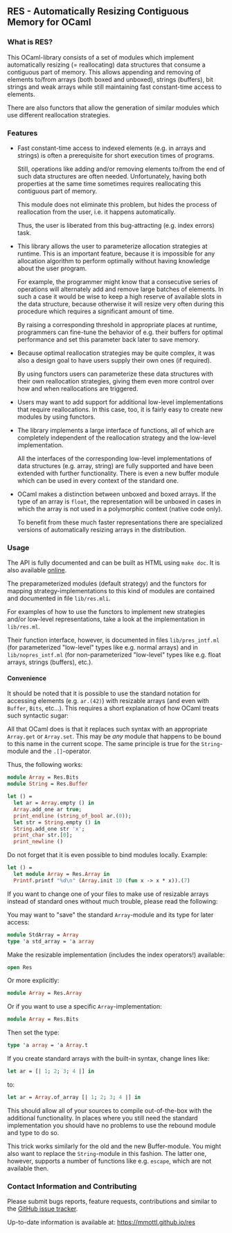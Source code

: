 ## RES - Automatically Resizing Contiguous Memory for OCaml

### What is RES?

This OCaml-library consists of a set of modules which implement automatically
resizing (= reallocating) data structures that consume a contiguous part
of memory.  This allows appending and removing of elements to/from arrays
(both boxed and unboxed), strings (buffers), bit strings and weak arrays
while still maintaining fast constant-time access to elements.

There are also functors that allow the generation of similar modules which
use different reallocation strategies.

### Features

  * Fast constant-time access to indexed elements (e.g. in arrays and
    strings) is often a prerequisite for short execution times of programs.

    Still, operations like adding and/or removing elements to/from the
    end of such data structures are often needed.  Unfortunately, having
    both properties at the same time sometimes requires reallocating this
    contiguous part of memory.

    This module does not eliminate this problem, but hides the process of
    reallocation from the user, i.e. it happens automatically.

    Thus, the user is liberated from this bug-attracting (e.g. index errors)
    task.

  * This library allows the user to parameterize allocation strategies at
    runtime.  This is an important feature, because it is impossible for
    any allocation algorithm to perform optimally without having knowledge
    about the user program.

    For example, the programmer might know that a consecutive series of
    operations will alternately add and remove large batches of elements.
    In such a case it would be wise to keep a high reserve of available slots
    in the data structure, because otherwise it will resize very often during
    this procedure which requires a significant amount of time.

    By raising a corresponding threshold in appropriate places at runtime,
    programmers can fine-tune the behavior of e.g. their buffers for optimal
    performance and set this parameter back later to save memory.

  * Because optimal reallocation strategies may be quite complex,
    it was also a design goal to have users supply their own ones (if
    required).

    By using functors users can parameterize these data structures with
    their own reallocation strategies, giving them even more control over
    how and when reallocations are triggered.

  * Users may want to add support for additional low-level implementations
    that require reallocations.  In this case, too, it is fairly easy to
    create new modules by using functors.

  * The library implements a large interface of functions, all of which
    are completely independent of the reallocation strategy and the low-level
    implementation.

    All the interfaces of the corresponding low-level implementations of
    data structures (e.g. array, string) are fully supported and have been
    extended with further functionality.  There is even a new buffer module
    which can be used in every context of the standard one.

  * OCaml makes a distinction between unboxed and boxed arrays.  If the type
    of an array is `float`, the representation will be unboxed in cases in
    which the array is not used in a polymorphic context (native code only).

    To benefit from these much faster representations there are specialized
    versions of automatically resizing arrays in the distribution.

### Usage

The API is fully documented and can be built as HTML using `make doc`.
It is also available [online](http://mmottl.github.io/res/api).

The preparameterized modules (default strategy) and the functors for mapping
strategy-implementations to this kind of modules are contained and documented
in file `lib/res.mli`.

For examples of how to use the functors to implement new strategies and/or
low-level representations, take a look at the implementation in `lib/res.ml`.

Their function interface, however, is documented in files `lib/pres_intf.ml`
(for parameterized "low-level" types like e.g. normal arrays) and in
`lib/nopres_intf.ml` (for non-parameterized "low-level" types like e.g. float
arrays, strings (buffers), etc.).

#### Convenience

It should be noted that it is possible to use the standard notation for
accessing elements (e.g. `ar.(42)`) with resizable arrays (and even with
`Buffer`, `Bits`, etc...).  This requires a short explanation of how OCaml
treats such syntactic sugar:

All that OCaml does is that it replaces such syntax with an appropriate
`Array.get` or `Array.set`.  This may be _any_ module that happens to be
bound to this name in the current scope.  The same principle is true for the
`String`-module and the `.[]`-operator.

Thus, the following works:

```ocaml
module Array = Res.Bits
module String = Res.Buffer

let () =
  let ar = Array.empty () in
  Array.add_one ar true;
  print_endline (string_of_bool ar.(0));
  let str = String.empty () in
  String.add_one str 'x';
  print_char str.[0];
  print_newline ()
```

Do not forget that it is even possible to bind modules locally.  Example:

```ocaml
let () =
  let module Array = Res.Array in
  Printf.printf "%d\n" (Array.init 10 (fun x -> x * x)).(7)
```

If you want to change one of your files to make use of resizable arrays
instead of standard ones without much trouble, please read the following:

You may want to "save" the standard `Array`-module and its type for later
access:

```ocaml
module StdArray = Array
type 'a std_array = 'a array
```

Make the resizable implementation (includes the index operators!) available:

```ocaml
open Res
```

Or more explicitly:

```ocaml
module Array = Res.Array
```

Or if you want to use a specific `Array`-implementation:

```ocaml
module Array = Res.Bits
```

Then set the type:

```ocaml
type 'a array = 'a Array.t
```

If you create standard arrays with the built-in syntax, change lines like:

```ocaml
let ar = [| 1; 2; 3; 4 |] in
```

to:

```ocaml
let ar = Array.of_array [| 1; 2; 3; 4 |] in
```

This should allow all of your sources to compile out-of-the-box with the
additional functionality.  In places where you still need the standard
implementation you should have no problems to use the rebound module
and type to do so.

This trick works similarly for the old and the new Buffer-module.  You might
also want to replace the `String`-module in this fashion.  The latter one,
however, supports a number of functions like e.g. `escape`, which are not
available then.

### Contact Information and Contributing

Please submit bugs reports, feature requests, contributions and similar to
the [GitHub issue tracker](https://github.com/mmottl/res/issues).

Up-to-date information is available at: <https://mmottl.github.io/res>
